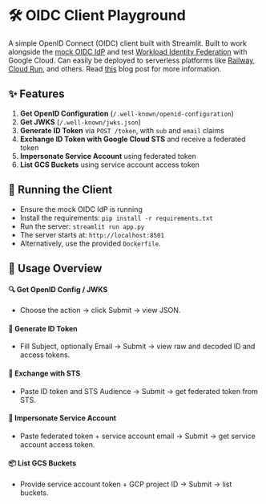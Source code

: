 # 🛠️ OIDC Client Playground

A simple OpenID Connect (OIDC) client built with Streamlit. Built to work alongside the [mock OIDC IdP](https://github.com/alphasecio/oidc-playground/blob/main/mock-oidc-idp/README.md) and test [Workload Identity Federation](https://cloud.google.com/iam/docs/workload-identity-federation) with Google Cloud. Can easily be deployed to serverless platforms like [Railway](https://railway.app/?referralCode=alphasec), [Cloud Run](https://cloud.google.com/run?hl=en), and others. Read [this](https://alphasec.io/secure-federated-access-to-google-cloud-simulating-access-with-a-headless-oidc-client) blog post for more information.

## ✨ Features

1. **Get OpenID Configuration** (`/.well-known/openid-configuration`)
2. **Get JWKS** (`/.well-known/jwks.json`)
3. **Generate ID Token** via `POST /token`, with `sub` and `email` claims
4. **Exchange ID Token with Google Cloud STS** and receive a federated token
5. **Impersonate Service Account** using federated token
6. **List GCS Buckets** using service account access token


## 🧰 Running the Client

* Ensure the mock OIDC IdP is running
* Install the requirements: `pip install -r requirements.txt`
* Run the server: `streamlit run app.py`
* The server starts at: `http://localhost:8501`
* Alternatively, use the provided `Dockerfile`.

## 🧠 Usage Overview
#### 🔍 Get OpenID Config / JWKS
- Choose the action → click Submit → view JSON.

#### 🔑 Generate ID Token
- Fill Subject, optionally Email → Submit → view raw and decoded ID and access tokens.

#### 🔄 Exchange with STS
- Paste ID token and STS Audience → Submit → get federated token from STS.

#### 👤 Impersonate Service Account
- Paste federated token + service account email → Submit → get service account access token.

#### 📦 List GCS Buckets
- Provide service account token + GCP project ID → Submit → list buckets.
